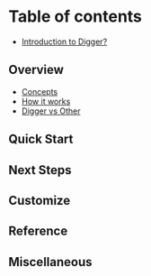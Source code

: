 
# Table of contents

* [Introduction to Digger?](README.md)

## Overview

* [Concepts](overview/concepts.md)
* [How it works](overview/how-it-works.md)
* [Digger vs Other](overview/digger-vs-other.md)

## Quick Start
## Next Steps
## Customize
## Reference
## Miscellaneous
